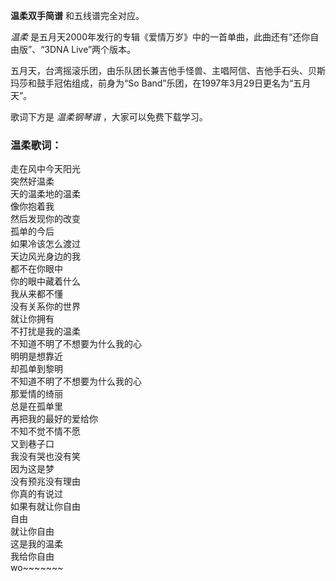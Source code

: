 

**温柔双手简谱** 和五线谱完全对应。

_温柔_ 是五月天2000年发行的专辑《爱情万岁》中的一首单曲，此曲还有“还你自由版”、“3DNA Live”两个版本。

五月天，台湾摇滚乐团，由乐队团长兼吉他手怪兽、主唱阿信、吉他手石头、贝斯玛莎和鼓手冠佑组成，前身为“So
Band”乐团，在1997年3月29日更名为“五月天”。

歌词下方是 _温柔钢琴谱_ ，大家可以免费下载学习。

### 温柔歌词：

走在风中今天阳光  
突然好温柔  
天的温柔地的温柔  
像你抱着我  
然后发现你的改变  
孤单的今后  
如果冷该怎么渡过  
天边风光身边的我  
都不在你眼中  
你的眼中藏着什么  
我从来都不懂  
没有关系你的世界  
就让你拥有  
不打扰是我的温柔  
不知道不明了不想要为什么我的心  
明明是想靠近  
却孤单到黎明  
不知道不明了不想要为什么我的心  
那爱情的绮丽  
总是在孤单里  
再把我的最好的爱给你  
不知不觉不情不愿  
又到巷子口  
我没有哭也没有笑  
因为这是梦  
没有预兆没有理由  
你真的有说过  
如果有就让你自由  
自由  
就让你自由  
这是我的温柔  
我给你自由  
wo~~~~~~~

